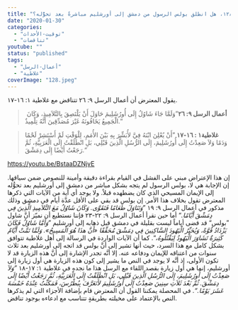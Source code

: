```yaml
---
title: "الإعتراض ١٢٨، هل انطلق بولس الرسول من دمشق إلى أورشليم مباشرةً بعد تحوُّله؟"
date: "2020-01-30"
categories: 
  - "توقيت-الأحداث"
  - "تناقضات"
youtube: ""
status: "published"
tags: 
  - "أعمال-الرسل"
  - "غلاطية"
coverImage: "128.jpeg"
---
```


يقول المعترض أن أعمال الرسل ٩: ٢٦ تتناقض مع غلاطية ١: ١٦-١٧.

>  **أعمال الرسل ٩: ٢٦**”وَلَمَّا جَاءَ شَاوُلُ إِلَى أُورُشَلِيمَ حَاوَلَ أَنْ يَلْتَصِقَ بِالتَّلاَمِيذِ، وَكَانَ الْجَمِيعُ يَخَافُونَهُ غَيْرَ مُصَدِّقِينَ أَنَّهُ تِلْمِيذٌ.“

> **غلاطية١ : ١٦-١٧** ”أَنْ يُعْلِنَ ابْنَهُ فِيَّ لأُبَشِّرَ بِهِ بَيْنَ الأُمَمِ، لِلْوَقْتِ لَمْ أَسْتَشِرْ لَحْمًا وَدَمًا وَلاَ صَعِدْتُ إِلَى أُورُشَلِيمَ، إِلَى الرُّسُلِ الَّذِينَ قَبْلِي، بَلِ انْطَلَقْتُ إِلَى الْعَرَبِيَّةِ، ثُمَّ رَجَعْتُ أَيْضًا إِلَى دِمَشْقَ.“

https://youtu.be/BstaaDZNjvE

إن هذا الإعتراض مبني على الفشل في القيام بقراءة دقيقة وأمينة للنصوص ضمن سياقها. إن الإجابة هي لا، بولس الرسول لم يتجه بشكل مباشر من دمشق إلى أورشليم بعد تحوُّله إلى الإيمان المسيحي الذي كان يضطهده قبلاً. ولا يوجد أي آية من الآيات التي ذكرها المعترض تقول بخلاف هذا الأمر. إن بولس قد بقي على الأقل عدَّة أيام في دمشق وذلك مذكور في أعمال الرسل ٩: ١٩ ”_وَتَنَاوَلَ طَعَامًا فَتَقَوَّى. وَكَانَ شَاوُلُ مَعَ التَّلاَمِيذِ الَّذِينَ فِي دِمَشْقَ أَيَّامًا._“ أما حين نقرأ أعمال الرسل ٩: ٢٢-٢٣ فإننا نستطيع أن نميّز أنَّ شاول ”بولس“ قد قضى أياماً ليست بقليلة في دمشق قبل ذهابه إلى أورشليم ”_وَأَمَّا شَاوُلُ فَكَانَ يَزْدَادُ قُوَّةً، وَيُحَيِّرُ الْيَهُودَ السَّاكِنِينَ فِي دِمَشْقَ مُحَقِّقًا «أَنَّ هذَا هُوَ الْمَسِيحُ». وَلَمَّا تَمَّتْ أَيَّامٌ كَثِيرَةٌ تَشَاوَرَ الْيَهُودُ لِيَقْتُلُوهُ،_“. كما أن الآيات الواردة في الرسالة إلى أهل غلاطية تتوافق بشكل كامل مع هذا السرد، حيث أنها تشير إلى أنَّ بولس قد اتجه إلى أورشليم بعد ثلاث سنوات من اعتناقه للإيمان ودفاعه عنه. إلا أنَّه تجدر الإشارة إلى أنَّ هذه الزيارة قد لا تكون الأولى، إذ أنَّه لا يوجد في النص ما يشير إلى كون هذه الزيارة هي أول زيارة إلى أورشليم، إنما هي أول زيارة بقصد اللقاء مع الرسل هذا ما نجده في غلاطية ١: ١٧-١٨ _”وَلاَ صَعِدْتُ إِلَى أُورُشَلِيمَ، إِلَى الرُّسُلِ الَّذِينَ قَبْلِي، بَلِ انْطَلَقْتُ إِلَى الْعَرَبِيَّةِ، ثُمَّ رَجَعْتُ أَيْضًا إِلَى دِمَشْقَ. ثُمَّ بَعْدَ ثَلاَثِ سِنِينَ صَعِدْتُ إِلَى أُورُشَلِيمَ لأَتَعَرَّفَ بِبُطْرُسَ، فَمَكَثْتُ عِنْدَهُ خَمْسَةَ عَشَرَ يَوْمًا.“_. في المحصلة يمكننا القول أن المعترض قام بإضافة الأجزاء التي لم يذكرها النص بالإعتماد على مخيلته بطريقةٍ تتناسب مع ادعاءه بوجود تناقض.
